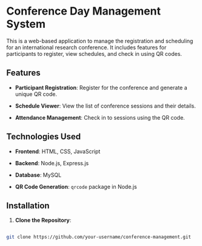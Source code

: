 ﻿# Conference Day Management System


This is a web-based application to manage the registration and scheduling for an international research conference. It includes features for participants to register, view schedules, and check in using QR codes.


## Features

- **Participant Registration**: Register for the conference and generate a unique QR code.

- **Schedule Viewer**: View the list of conference sessions and their details.

- **Attendance Management**: Check in to sessions using the QR code.


## Technologies Used

- **Frontend**: HTML, CSS, JavaScript

- **Backend**: Node.js, Express.js

- **Database**: MySQL

- **QR Code Generation**: `qrcode` package in Node.js


## Installation


1. **Clone the Repository**:
  
```bash
   
git clone https://github.com/your-username/conference-management.git